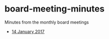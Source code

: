 # board-meeting-minutes
Minutes from the monthly board meetings

* [14 January 2017](2017-01-14.md)
